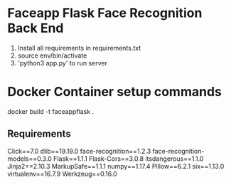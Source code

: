 # Faceapp Flask Face Recognition Back End

1. Install all requirements in requirements.txt
2. source env/bin/activate
3. 'python3 app.py' to run server

# Docker Container setup commands

docker build -t faceappflask .

## Requirements
  Click==7.0
  dlib==19.19.0
  face-recognition==1.2.3
  face-recognition-models==0.3.0
  Flask==1.1.1
  Flask-Cors==3.0.8
  itsdangerous==1.1.0
  Jinja2==2.10.3
  MarkupSafe==1.1.1
  numpy==1.17.4
  Pillow==6.2.1
  six==1.13.0
  virtualenv==16.7.9
  Werkzeug==0.16.0